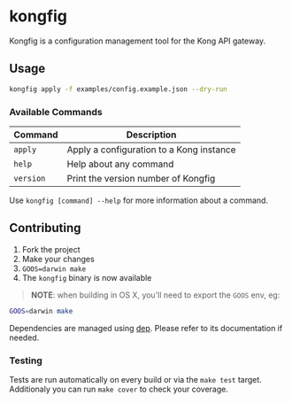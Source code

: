 # kongfig

Kongfig is a configuration management tool for the Kong API gateway.

## Usage

```bash
kongfig apply -f examples/config.example.json --dry-run
```

### Available Commands

| Command   | Description                              |
| ---       | ---                                      |
| `apply`   | Apply a configuration to a Kong instance |
| `help`    | Help about any command                   |
| `version` | Print the version number of Kongfig      |

Use `kongfig [command] --help` for more information about a command.

## Contributing

1. Fork the project
2. Make your changes
3. `GOOS=darwin make`
4. The `kongfig` binary is now available

> **NOTE**: when building in OS X, you'll need to export the `GOOS` env, eg:

```bash
GOOS=darwin make
```

Dependencies are managed using [dep]. Please refer to its documentation if needed.

### Testing

Tests are run automatically on every build or via the `make test` target.
Additionaly you can run `make cover` to check your coverage.

[dep]: https://github.com/golang/dep
